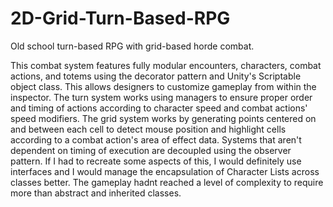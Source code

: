 # 2D-Grid-Turn-Based-RPG
Old school turn-based RPG with grid-based horde combat.

This combat system features fully modular encounters, characters, combat actions, and totems using the decorator pattern and Unity's Scriptable object class. 
This allows designers to customize gameplay from within the inspector. 
The turn system works using managers to ensure proper order and timing of actions according to character speed and combat actions' speed modifiers. 
The grid system works by generating points centered on and between each cell to detect mouse position and highlight cells according to a combat action's area of effect data. 	Systems that aren't dependent on timing of execution are decoupled using the observer pattern. 
If I had to recreate some aspects of this, I would definitely use interfaces and I would manage the encapsulation of Character Lists across classes better.
The gameplay hadnt reached a level of complexity to require more than abstract and inherited classes.
